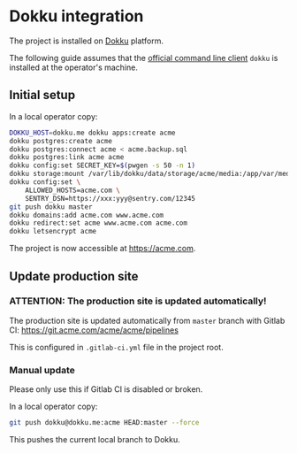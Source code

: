# Dokku integration

The project is installed on [Dokku](http://dokku.viewdocs.io/dokku/) platform.

The following guide assumes that the [official command line client](http://dokku.viewdocs.io/dokku/community/clients/#bash-zsh-etc-dokku_clientsh) `dokku` is installed at the operator's machine.

## Initial setup

In a local operator copy:

```bash
DOKKU_HOST=dokku.me dokku apps:create acme
dokku postgres:create acme
dokku postgres:connect acme < acme.backup.sql
dokku postgres:link acme acme
dokku config:set SECRET_KEY=$(pwgen -s 50 -n 1)
dokku storage:mount /var/lib/dokku/data/storage/acme/media:/app/var/media
dokku config:set \
	ALLOWED_HOSTS=acme.com \
	SENTRY_DSN=https://xxx:yyy@sentry.com/12345
git push dokku master
dokku domains:add acme.com www.acme.com
dokku redirect:set acme www.acme.com acme.com
dokku letsencrypt acme
```

The project is now accessible at <https://acme.com>.

## Update production site

### ATTENTION: The production site is updated automatically!

The production site is updated automatically from `master` branch with Gitlab CI: <https://git.acme.com/acme/acme/pipelines>

This is configured in `.gitlab-ci.yml` file in the project root.

### Manual update

Please only use this if Gitlab CI is disabled or broken.

In a local operator copy:

```bash
git push dokku@dokku.me:acme HEAD:master --force
```

This pushes the current local branch to Dokku.
